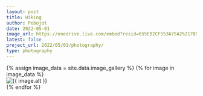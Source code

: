 ```yaml
---
layout: post
title: Hiking
author: Pebojot
date: 2022-05-01
image_url: https://onedrive.live.com/embed?resid=655EB2CF553A75A2%217856&authkey=%21AItpY9YKx-3y1SQ
latest: false
project_url: 2022/05/01/photography/
type: photography
---
```


<div class="container">
  <div class="row">
    {% assign image_data = site.data.image_gallery %}
    {% for image in image_data %}
      <div class="col-md-4 mt-3 col-lg-3">
        <!-- Image thumbnail -->
        <img src="{{ image.src }}" class="img-fluid custom-img" alt="{{ image.alt }}">
      </div>
    {% endfor %}
  </div>
</div>
